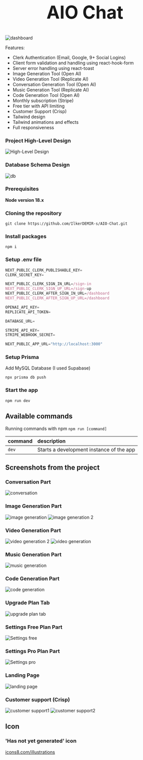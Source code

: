 # <div align="center"><h1>AIO Chat</h1></div>


![dashboard](https://github.com/IlkerDEMIR-s/smp_our_project/assets/115078996/07d0ce82-d156-4777-a91b-fcad81bd71cd)

Features:

- Clerk Authentication (Email, Google, 9+ Social Logins)
- Client form validation and handling using react-hook-form
- Server error handling using react-toast
- Image Generation Tool (Open AI)
- Video Generation Tool (Replicate AI)
- Conversation Generation Tool (Open AI)
- Music Generation Tool (Replicate AI)
- Code Generation Tool (Open AI)
- Monthly subscription (Stripe)
- Free tier with API limiting
- Customer Support (Crisp)
- Tailwind design
- Tailwind animations and effects
- Full responsiveness
  

### Project High-Level Design
![High-Level Design](https://github.com/IlkerDEMIR-s/smp_our_project/assets/115078996/8236e697-2a6b-4846-8591-946fc5562b44)

### Database Schema Design
![db](https://github.com/IlkerDEMIR-s/smp_our_project/assets/115078996/10b9da36-2be5-4d18-bf39-c8d4bc7a76a9)


### Prerequisites

**Node version 18.x**

### Cloning the repository

```shell
git clone https://github.com/IlkerDEMIR-s/AIO-Chat.git
```

### Install packages

```shell
npm i
```

### Setup .env file


```js
NEXT_PUBLIC_CLERK_PUBLISHABLE_KEY=
CLERK_SECRET_KEY=

NEXT_PUBLIC_CLERK_SIGN_IN_URL=/sign-in
NEXT_PUBLIC_CLERK_SIGN_UP_URL=/sign-up
NEXT_PUBLIC_CLERK_AFTER_SIGN_IN_URL=/dashboard
NEXT_PUBLIC_CLERK_AFTER_SIGN_UP_URL=/dashboard

OPENAI_API_KEY=
REPLICATE_API_TOKEN=

DATABASE_URL=

STRIPE_API_KEY=
STRIPE_WEBHOOK_SECRET=

NEXT_PUBLIC_APP_URL="http://localhost:3000"
```

### Setup Prisma

Add MySQL Database (I used Supabase)

```shell
npx prisma db push

```

### Start the app

```shell
npm run dev
```

## Available commands

Running commands with npm `npm run [command]`

| command         | description                              |
| :-------------- | :--------------------------------------- |
| `dev`           | Starts a development instance of the app |



## Screenshots from the project

### Conversation Part
![conversation](https://github.com/IlkerDEMIR-s/smp_our_project/assets/115078996/079e1df0-89ba-4e78-b82b-de33d2e0b759)

### Image Generation Part
![image generation](https://github.com/IlkerDEMIR-s/smp_our_project/assets/115078996/9a45ab46-bc47-4390-88ff-683ba6e4944b)
![image generation 2](https://github.com/IlkerDEMIR-s/smp_our_project/assets/115078996/ba709bc2-0bc4-4c61-ba8d-2c4b66c2f159)

### Video Generation Part
![video generation 2](https://github.com/IlkerDEMIR-s/smp_our_project/assets/115078996/bf191d46-08eb-4478-aef8-1f97b3707237)
![video generation](https://github.com/IlkerDEMIR-s/smp_our_project/assets/115078996/31990cee-d341-49b2-aa3f-0aebddbecbac)

### Music Generation Part
![music generation](https://github.com/IlkerDEMIR-s/smp_our_project/assets/115078996/38e70d68-cb8b-48d9-9da6-664e4cf47faf)

### Code Generation Part
![code generation](https://github.com/IlkerDEMIR-s/smp_our_project/assets/115078996/18cc5ade-005e-4ec6-a89b-d75d82934b9f)

### Upgrade Plan Tab
![upgrade plan tab](https://github.com/IlkerDEMIR-s/smp_our_project/assets/115078996/d382f165-0fa5-4834-b8ba-5ef8c9f3a1d8)

### Settings Free Plan Part
![Settings free](https://github.com/IlkerDEMIR-s/smp_our_project/assets/115078996/ba1c95c3-6562-4e01-a64a-bb9557528ec3)

### Settings Pro Plan Part
![Settings pro](https://github.com/IlkerDEMIR-s/smp_our_project/assets/115078996/f763fdb6-b6fa-4485-a1c9-2aed4eeeae01)

### Landing Page
![landing page](https://github.com/IlkerDEMIR-s/smp_our_project/assets/115078996/bb2895bd-8d19-4bd6-a315-1bc75bbb15ab)

### Customer support (Crisp)
![customer support1](https://github.com/IlkerDEMIR-s/AIO-Chat/assets/115078996/4e116dde-b1aa-4c1b-a733-807c7a0948eb)
![customer support2](https://github.com/IlkerDEMIR-s/AIO-Chat/assets/115078996/5a17f426-b0c4-43e2-bc96-e89ea95edd84)

## Icon

### 'Has not yet generated' icon
[icons8.com/illustrations](https://icons8.com/illustrations/illustration/casual-life-3d-boy-and-girl-sitting-in-front-of-laptop)
